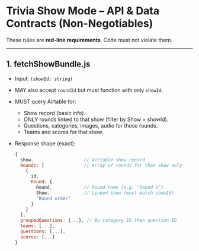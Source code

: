 # Trivia Show Mode – API & Data Contracts (Non-Negotiables)

These rules are **red-line requirements**. Code must not violate them.

---

## 1. fetchShowBundle.js

- Input: `(showId: string)`
- MAY also accept `roundId` but must function with only `showId`.
- MUST query Airtable for:
  - Show record (basic info).
  - ONLY rounds linked to that show (filter by Show = showId).
  - Questions, categories, images, audio for those rounds.
  - Teams and scores for that show.

- Response shape (exact):
  ```js
  {
    show,                   // Airtable show record
    Rounds: [               // Array of rounds for that show only
      {
        id,
        Round: {
          Round,            // Round name (e.g. "Round 1")
          Show,             // Linked show (must match showId)
          "Round order"
        }
      }
    ],
    groupedQuestions: {...}, // By category ID then question ID
    teams: [...],
    questions: [...],
    scores: [...]
  }
  ```
